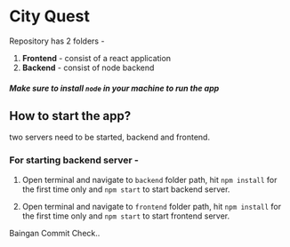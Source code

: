 # City Quest

Repository has 2 folders -

1. **Frontend** - consist of a react application
2. **Backend** - consist of node backend

#### _Make sure to install `node` in your machine to run the app_

## How to start the app?

two servers need to be started, backend and frontend.

### For starting backend server -

1. Open terminal and navigate to `backend` folder path, hit `npm install` for the first time only and `npm start` to start backend server.

2. Open terminal and navigate to `frontend` folder path, hit `npm install` for the first time only and `npm start` to start frontend server.

Baingan Commit Check..

